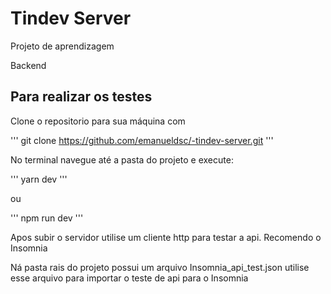 # Tindev Server

Projeto de aprendizagem

Backend

## Para realizar os testes

Clone o repositorio para sua máquina com

'''
    git clone https://github.com/emanueldsc/-tindev-server.git
'''

No terminal navegue até a pasta do projeto e execute:

'''
    yarn dev
'''

ou 

'''
    npm run dev
'''

Apos subir o servidor utilise um cliente http para testar a api.
Recomendo o Insomnia

Ná pasta rais do projeto possui um arquivo Insomnia_api_test.json
utilise esse arquivo para importar o teste de api para o Insomnia